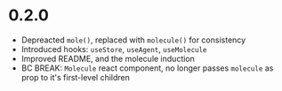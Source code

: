 # 0.2.0

- Depreacted `mole()`, replaced with `molecule()` for consistency
- Introduced hooks: `useStore`, `useAgent`, `useMolecule`
- Improved README, and the molecule induction
- BC BREAK: `Molecule` react component, no longer passes `molecule` as prop to it's first-level children
